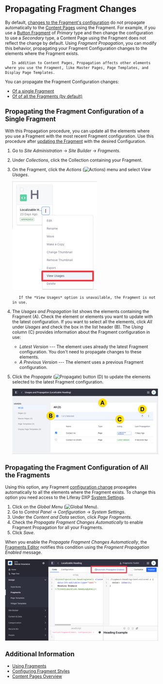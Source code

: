 # Propagating Fragment Changes

By default, [changes to the Fragment's configuration](../../developer-guide/developing-page-fragments/using-the-fragments-editor.md) do not propagate automatically to the [Content Pages](./content-pages-overview.md) using the Fragment. For example, if you use a [Button Fragment](./using-fragments.md#button) of *Primary* type and then change the configuration to use a *Secondary* type, a Content Page using the Fragment does not reflect the change by default. Using *Fragment Propagation*, you can modify this behavior, propagating your Fragment Configuration changes to the elements where the Fragment exists.

```note::
   In addition to Content Pages, Propagation affects other elements where you use the Fragment, like Master Pages, Page Templates, and Display Page Templates. 
```

You can propagate the Fragment Configuration changes:

- [Of a single Fragment](#propagating-the-fragment-configuration-of-a-single-fragment)
- [Of of all the Fragments (by default)](#propagating-the-fragment-configuration-of-all-the-fragments)

## Propagating the Fragment Configuration of a Single Fragment

With this Propagation procedure, you can update all the elements where you use a Fragment with the most recent Fragment configuration. Use this procedure after [updating the Fragment](../../developer-guide/developing-page-fragments/using-the-fragments-editor.md) with the desired Configuration.

1. Go to *Site Administration* &rarr; *Site Builder* &rarr; *Fragments*.
1. Under *Collections*, click the Collection containing your Fragment.
1. On the Fragment, click the *Actions* (![Actions](../../../images/icon-actions.png)) menu and select *View Usages*.

    ![Select the View Usages option from the Fragment's Action Menu.](./propagating-fragment-changes/images/02.png)

    ```tip::
       If the *View Usages* option is unavailable, the Fragment is not in use.
    ```

1. The *Usages and Propagation* list shows the elements containing the Fragment (A). Check the element or elements you want to update with the latest configuration. If you want to select all the elements, click *All* under *Usages* and check the box in the list header (B). The *Using* column (C) provides information about the Fragment configuration in use:

   - *Latest Version* --- The element uses already the latest Fragment configuration. You don't need to propagate changes to these elements.
   - *A Previous Version* --- The element uses a previous Fragment configuration.

1. Click the *Propagate* (![Propagate](../../../images/icon-propagate.png)) button (D) to update the elements selected to the latest Fragment configuration.

    ![Select the elements where you want to propagate the latest Fragment changes.](./propagating-fragment-changes/images/03.png)

## Propagating the Fragment Configuration of All the Fragments

Using this option, any Fragment [configuration change](../../developer-guide/developing-page-fragments/using-the-fragments-editor.md) propagates automatically to all the elements where the Fragment exists. To change this option you need access to the Liferay DXP [System Settings](../../../system-administration/configuring-liferay/system-settings.md).

1. Click on the *Global Menu* (![Global Menu](../../../images/icon-applications-menu.png)).
1. Go to *Control Panel* &rarr; *Configuration* &rarr; *System Settings*.
1. Under the *Content and Data* section, click *Page Fragments*.
1. Check the *Propagate Fragment Changes Automatically* to enable Fragment Propagation for all your Fragments.
1. Click *Save*.

When you enable the *Propagate Fragment Changes Automatically*, the [Fragments Editor](../../developer-guide/developing-page-fragments/using-the-fragments-editor.md) notifies this condition using the *Fragment Propagation Enabled* message.

![The Fragment Editor shows a information message when Fragment Propagation for all the Fragments is enabled.](./propagating-fragment-changes/images/05.png)

## Additional Information

- [Using Fragments](./using-fragments.md)
- [Configuring Fragment Styles](./configuring-fragment-styles.md)
- [Content Pages Overview](./content-pages-overview.md)
